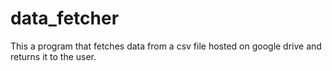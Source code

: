 # data_fetcher
This a program that fetches data from a csv file hosted on google drive and returns it to the user.
